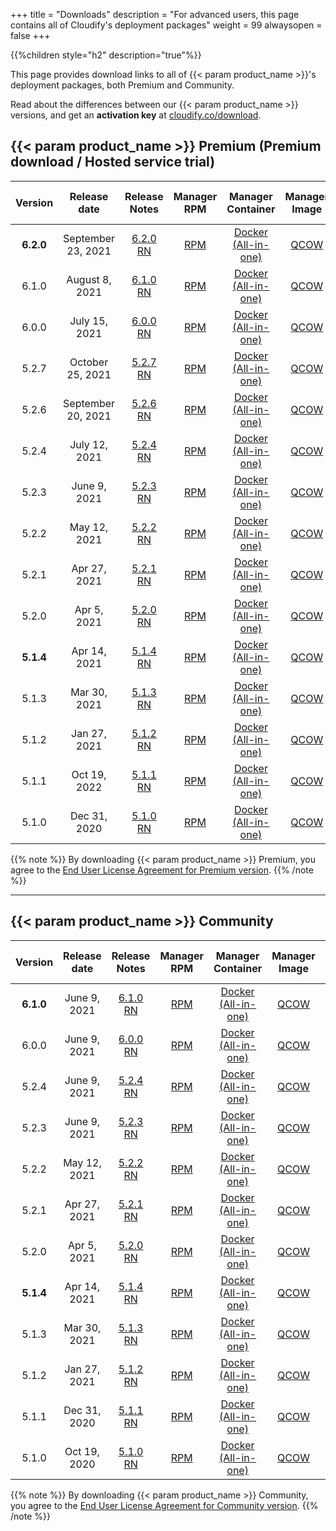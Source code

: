 +++
title = "Downloads"
description = "For advanced users, this page contains all of Cloudify's deployment packages"
weight = 99
alwaysopen = false
+++

{{%children style="h2" description="true"%}}

This page provides download links to all of {{< param product_name >}}'s deployment packages, both Premium and Community.

Read about the differences between our {{< param product_name >}} versions, and get an **activation key** at [cloudify.co/download](https://cloudify.co/download).




## {{< param product_name >}} Premium (Premium download / Hosted service trial)


| Version | Release date | Release Notes | Manager RPM | Manager Container | Manager Image | CLI RPM | CLI DEB | CLI EXE | End of life |
|:-------:|:-----:|:-------------:|:-----------:|:-----------------:|:-------------:|:-------:|:-------:|:-------:|:-------:|
| **6.2.0**  | September 23, 2021 | [6.2.0 RN](/pdf/620RN.pdf) | [RPM](https://repository.cloudifysource.org/cloudify/6.2.0/ga-release/cloudify-manager-install-6.2.0-ga.el7.x86_64.rpm)	|	[Docker (All-in-one)](https://repository.cloudifysource.org/cloudify/6.2.0/ga-release/cloudify-manager-aio-docker-6.2.0-ga.tar)	|	[QCOW](https://repository.cloudifysource.org/cloudify/6.2.0/ga-release/cloudify-manager-premium-6.2.0.qcow2) | [RPM](https://repository.cloudifysource.org/cloudify/6.2.0/ga-release/cloudify-cli-6.2.0-ga.el7.x86_64.rpm)	|	[DEB](https://repository.cloudifysource.org/cloudify/6.2.0/ga-release/cloudify-cli_6.2.0-ga_amd64.deb)	|	[EXE](https://repository.cloudifysource.org/cloudify/6.2.0/ga-release/cloudify-windows-cli_6.2.0-ga.exe) | Oct 23, 2023 |
| 6.1.0  | August 8, 2021 | [6.1.0 RN](/pdf/610RN.pdf) | [RPM](https://repository.cloudifysource.org/cloudify/6.1.0/ga-release/cloudify-manager-install-6.1.0-ga.el7.x86_64.rpm)	|	[Docker (All-in-one)](https://repository.cloudifysource.org/cloudify/6.1.0/ga-release/cloudify-manager-aio-docker-6.1.0-ga.tar)	|	[QCOW](https://repository.cloudifysource.org/cloudify/6.1.0/ga-release/cloudify-manager-premium-6.1.0.qcow2) | [RPM](https://repository.cloudifysource.org/cloudify/6.1.0/ga-release/cloudify-cli-6.1.0-ga.el7.x86_64.rpm)	|	[DEB](https://repository.cloudifysource.org/cloudify/6.1.0/ga-release/cloudify-cli_6.1.0-ga_amd64.deb)	|	[EXE](https://repository.cloudifysource.org/cloudify/6.1.0/ga-release/cloudify-windows-cli_6.1.0-ga.exe) | Aug 10, 2023 |
| 6.0.0 | July 15, 2021 | [6.0.0 RN](/pdf/600RN.pdf) | [RPM](https://repository.cloudifysource.org/cloudify/6.0.0/ga-release/cloudify-manager-install-6.0.0-ga.el7.x86_64.rpm)	|	[Docker (All-in-one)](https://repository.cloudifysource.org/cloudify/6.0.0/ga-release/cloudify-manager-aio-docker-6.0.0-ga.tar)	|	[QCOW](https://repository.cloudifysource.org/cloudify/6.0.0/ga-release/cloudify-manager-premium-6.0.0.qcow2) | [RPM](https://repository.cloudifysource.org/cloudify/6.0.0/ga-release/cloudify-cli-6.0.0-ga.el7.x86_64.rpm)	|	[DEB](https://repository.cloudifysource.org/cloudify/6.0.0/ga-release/cloudify-cli_6.0.0-ga_amd64.deb)	|	[EXE](https://repository.cloudifysource.org/cloudify/6.0.0/ga-release/cloudify-windows-cli_6.0.0-ga.exe) | May 26, 2023 |
| 5.2.7  | October 25, 2021 | [5.2.7 RN](/pdf/527RN.pdf) | [RPM](https://repository.cloudifysource.org/cloudify/5.2.7/ga-release/cloudify-manager-install-5.2.7-ga.el7.x86_64.rpm)	|	[Docker (All-in-one)](https://repository.cloudifysource.org/cloudify/5.2.7/ga-release/cloudify-manager-aio-docker-5.2.7-ga.tar)	|	[QCOW](https://repository.cloudifysource.org/cloudify/5.2.7/ga-release/cloudify-manager-premium-5.2.7.qcow2) | [RPM](https://repository.cloudifysource.org/cloudify/5.2.7/ga-release/cloudify-cli-5.2.7-ga.el7.x86_64.rpm)	|	[DEB](https://repository.cloudifysource.org/cloudify/5.2.7/ga-release/cloudify-cli_5.2.7-ga_amd64.deb)	|	[EXE](https://repository.cloudifysource.org/cloudify/5.2.7/ga-release/cloudify-windows-cli_5.2.7-ga.exe) | Apr 5, 2023 |
| 5.2.6  | September 20, 2021 | [5.2.6 RN](/pdf/526RN.pdf) | [RPM](https://repository.cloudifysource.org/cloudify/5.2.6/ga-release/cloudify-manager-install-5.2.6-ga.el7.x86_64.rpm)	|	[Docker (All-in-one)](https://repository.cloudifysource.org/cloudify/5.2.6/ga-release/cloudify-manager-aio-docker-5.2.6-ga.tar)	|	[QCOW](https://repository.cloudifysource.org/cloudify/5.2.6/ga-release/cloudify-manager-premium-5.2.6.qcow2) | [RPM](https://repository.cloudifysource.org/cloudify/5.2.6/ga-release/cloudify-cli-5.2.6-ga.el7.x86_64.rpm)	|	[DEB](https://repository.cloudifysource.org/cloudify/5.2.6/ga-release/cloudify-cli_5.2.6-ga_amd64.deb)	|	[EXE](https://repository.cloudifysource.org/cloudify/5.2.6/ga-release/cloudify-windows-cli_5.2.6-ga.exe) | Apr 5, 2023 |
| 5.2.4  | July 12, 2021 | [5.2.4 RN](/pdf/524RN.pdf) | [RPM](https://repository.cloudifysource.org/cloudify/5.2.4/ga-release/cloudify-manager-install-5.2.4-ga.el7.x86_64.rpm)	|	[Docker (All-in-one)](https://repository.cloudifysource.org/cloudify/5.2.4/ga-release/cloudify-manager-aio-docker-5.2.4-ga.tar)	|	[QCOW](https://repository.cloudifysource.org/cloudify/5.2.4/ga-release/cloudify-manager-premium-5.2.4.qcow2) | [RPM](https://repository.cloudifysource.org/cloudify/5.2.4/ga-release/cloudify-cli-5.2.4-ga.el7.x86_64.rpm)	|	[DEB](https://repository.cloudifysource.org/cloudify/5.2.4/ga-release/cloudify-cli_5.2.4-ga_amd64.deb)	|	[EXE](https://repository.cloudifysource.org/cloudify/5.2.4/ga-release/cloudify-windows-cli_5.2.4-ga.exe) | Apr 5, 2023 |
| 5.2.3  | June 9, 2021 | [5.2.3 RN](/pdf/523RN.pdf) | [RPM](https://repository.cloudifysource.org/cloudify/5.2.3/ga-release/cloudify-manager-install-5.2.3-ga.el7.x86_64.rpm)	|	[Docker (All-in-one)](https://repository.cloudifysource.org/cloudify/5.2.3/ga-release/cloudify-manager-aio-docker-5.2.3-ga.tar)	|	[QCOW](https://repository.cloudifysource.org/cloudify/5.2.3/ga-release/cloudify-manager-premium-5.2.3.qcow2) | [RPM](https://repository.cloudifysource.org/cloudify/5.2.3/ga-release/cloudify-cli-5.2.3-ga.el7.x86_64.rpm)	|	[DEB](https://repository.cloudifysource.org/cloudify/5.2.3/ga-release/cloudify-cli_5.2.3-ga_amd64.deb)	|	[EXE](https://repository.cloudifysource.org/cloudify/5.2.3/ga-release/cloudify-windows-cli_5.2.3-ga.exe) | Apr 5, 2023 |
| 5.2.2  | May 12, 2021 | [5.2.2 RN](/pdf/522RN.pdf) | [RPM](https://repository.cloudifysource.org/cloudify/5.2.2/ga-release/cloudify-manager-install-5.2.2-ga.el7.x86_64.rpm)	|	[Docker (All-in-one)](https://repository.cloudifysource.org/cloudify/5.2.2/ga-release/cloudify-manager-aio-docker-5.2.2-ga.tar)	|	[QCOW](https://repository.cloudifysource.org/cloudify/5.2.2/ga-release/cloudify-manager-premium-5.2.2.qcow2) | [RPM](https://repository.cloudifysource.org/cloudify/5.2.2/ga-release/cloudify-cli-5.2.2-ga.el7.x86_64.rpm)	|	[DEB](https://repository.cloudifysource.org/cloudify/5.2.2/ga-release/cloudify-cli_5.2.2-ga_amd64.deb)	|	[EXE](https://repository.cloudifysource.org/cloudify/5.2.2/ga-release/cloudify-windows-cli_5.2.2-ga.exe) | Apr 5, 2023 |
| 5.2.1  | Apr 27, 2021 | [5.2.1 RN](/pdf/521RN.pdf) | [RPM](https://repository.cloudifysource.org/cloudify/5.2.1/ga-release/cloudify-manager-install-5.2.1-ga.el7.x86_64.rpm)	|	[Docker (All-in-one)](https://repository.cloudifysource.org/cloudify/5.2.1/ga-release/cloudify-manager-aio-docker-5.2.1-ga.tar)	|	[QCOW](https://repository.cloudifysource.org/cloudify/5.2.1/ga-release/cloudify-manager-premium-5.2.1.qcow2) | [RPM](https://repository.cloudifysource.org/cloudify/5.2.1/ga-release/cloudify-cli-5.2.1-ga.el7.x86_64.rpm)	|	[DEB](https://repository.cloudifysource.org/cloudify/5.2.1/ga-release/cloudify-cli_5.2.1-ga_amd64.deb)	|	[EXE](https://repository.cloudifysource.org/cloudify/5.2.1/ga-release/cloudify-windows-cli_5.2.1-ga.exe) | Apr 5, 2023 |
| 5.2.0 | Apr 5, 2021  | [5.2.0 RN](/pdf/520RN.pdf) |  [RPM](https://repository.cloudifysource.org/cloudify/5.2.0/ga-release/cloudify-manager-install-5.2.0-ga.el7.x86_64.rpm)	|	[Docker (All-in-one)](https://repository.cloudifysource.org/cloudify/5.2.0/ga-release/cloudify-manager-aio-docker-5.2.0-ga.tar)	|	[QCOW](https://repository.cloudifysource.org/cloudify/5.2.0/ga-release/cloudify-manager-premium-5.2.0.qcow2) | [RPM](https://repository.cloudifysource.org/cloudify/5.2.0/ga-release/cloudify-cli-5.2.0-ga.el7.x86_64.rpm)	|	[DEB](https://repository.cloudifysource.org/cloudify/5.2.0/ga-release/cloudify-cli_5.2.0-ga_amd64.deb)	|	[EXE](https://repository.cloudifysource.org/cloudify/5.2.0/ga-release/cloudify-windows-cli_5.2.0-ga.exe) | Apr 5, 2023 |
| **5.1.4** | Apr 14, 2021 | [5.1.4 RN](/pdf/514RN.pdf) | [RPM](https://repository.cloudifysource.org/cloudify/5.1.4/ga-release/cloudify-manager-install-5.1.4-ga.el7.x86_64.rpm)	|	[Docker (All-in-one)](https://repository.cloudifysource.org/cloudify/5.1.4/ga-release/cloudify-manager-aio-docker-5.1.4ga.tar)	|	[QCOW](https://repository.cloudifysource.org/cloudify/5.1.4/ga-release/cloudify-manager-premium-5.1.4.qcow2) | [RPM](https://repository.cloudifysource.org/cloudify/5.1.4/ga-release/cloudify-cli-5.1.4-ga.el7.x86_64.rpm)	|	[DEB](https://repository.cloudifysource.org/cloudify/5.1.4/ga-release/cloudify-cli_5.1.4-ga_amd64.deb)	|	[EXE](https://repository.cloudifysource.org/cloudify/5.1.4/ga-release/cloudify-windows-cli_5.1.4-ga.exe) | Oct 19, 2022 |
| 5.1.3 | Mar 30, 2021 | [5.1.3 RN](/pdf/513RN.pdf) | [RPM](https://repository.cloudifysource.org/cloudify/5.1.3/ga-release/cloudify-manager-install-5.1.3-ga.el7.x86_64.rpm)	|	[Docker (All-in-one)](https://repository.cloudifysource.org/cloudify/5.1.3/ga-release/cloudify-manager-aio-docker-5.1.3ga.tar)	|	[QCOW](https://repository.cloudifysource.org/cloudify/5.1.3/ga-release/cloudify-manager-premium-5.1.3.qcow2) | [RPM](https://repository.cloudifysource.org/cloudify/5.1.3/ga-release/cloudify-cli-5.1.3-ga.el7.x86_64.rpm)	|	[DEB](https://repository.cloudifysource.org/cloudify/5.1.3/ga-release/cloudify-cli_5.1.3-ga_amd64.deb)	|	[EXE](https://repository.cloudifysource.org/cloudify/5.1.3/ga-release/cloudify-windows-cli_5.1.3-ga.exe) | Oct 19, 2022 |
| 5.1.2 | Jan 27, 2021 | [5.1.2 RN](/pdf/512RN.pdf) | [RPM](https://repository.cloudifysource.org/cloudify/5.1.2/ga-release/cloudify-manager-install-5.1.2-ga.el7.x86_64.rpm)	|	[Docker (All-in-one)](https://repository.cloudifysource.org/cloudify/5.1.2/ga-release/cloudify-manager-aio-docker-5.1.2ga.tar)	|	[QCOW](https://repository.cloudifysource.org/cloudify/5.1.2/ga-release/cloudify-manager-premium-5.1.2.qcow2) | [RPM](https://repository.cloudifysource.org/cloudify/5.1.2/ga-release/cloudify-cli-5.1.2-ga.el7.x86_64.rpm)	|	[DEB](https://repository.cloudifysource.org/cloudify/5.1.2/ga-release/cloudify-cli_5.1.2-ga_amd64.deb)	|	[EXE](https://repository.cloudifysource.org/cloudify/5.1.2/ga-release/cloudify-windows-cli_5.1.2-ga.exe) | Oct 19, 2022 |
| 5.1.1 | Oct 19, 2022 | [5.1.1 RN](https://cloudify.co/release-notes-cloudify-5-1-1/) | [RPM](https://repository.cloudifysource.org/cloudify/5.1.1/ga-release/cloudify-manager-install-5.1.1-ga.el7.x86_64.rpm)	|	[Docker (All-in-one)](https://repository.cloudifysource.org/cloudify/5.1.1/ga-release/cloudify-manager-aio-docker-5.1.1ga.tar)	|	[QCOW](https://repository.cloudifysource.org/cloudify/5.1.1/ga-release/cloudify-manager-premium-5.1.1.qcow2) | [RPM](https://repository.cloudifysource.org/cloudify/5.1.1/ga-release/cloudify-cli-5.1.1-ga.el7.x86_64.rpm)	|	[DEB](https://repository.cloudifysource.org/cloudify/5.1.1/ga-release/cloudify-cli_5.1.1-ga_amd64.deb)	|	[EXE](https://repository.cloudifysource.org/cloudify/5.1.1/ga-release/cloudify-windows-cli_5.1.1-ga.exe) | Oct 19, 2022 |
| 5.1.0 | Dec 31, 2020 | [5.1.0 RN](https://cloudify.co/release-notes-5-1-2020/) | [RPM](https://repository.cloudifysource.org/cloudify/5.1.0/ga-release/cloudify-manager-install-5.1.0ga.rpm)	|	[Docker (All-in-one)](https://repository.cloudifysource.org/cloudify/5.1.0/ga-release/cloudify-manager-aio-docker-5.1.0ga.tar)	|	[QCOW](https://repository.cloudifysource.org/cloudify/5.1.0/ga-release/cloudify-manager-5.1.0ga.qcow2) | [RPM](https://repository.cloudifysource.org/cloudify/5.1.0/ga-release/cloudify-cli-5.1.0-ga.el7.x86_64.rpm)	|	[DEB](https://repository.cloudifysource.org/cloudify/5.1.0/ga-release/cloudify-cli_5.1.0-ga_amd64.deb)	|	[EXE](https://repository.cloudifysource.org/cloudify/5.1.0/ga-release/cloudify-windows-cli_5.1.0-ga.exe) | Oct 19, 2022 |


{{% note %}}
By downloading {{< param product_name >}} Premium, you agree to the [End User License Agreement for Premium version](https://cloudify.co/license).
{{% /note %}}


---


## {{< param product_name >}} Community

| Version | Release date  | Release Notes | Manager RPM | Manager Container | Manager Image | CLI RPM | CLI DEB | CLI EXE | End of Life |
|:-------:|:-----:|:-------------:|:-----------:|:-----------------:|:-------------:|:-------:|:-------:|:-------:|:-----:|
| **6.1.0**   | June 9, 2021 | [6.1.0 RN](/pdf/610RN.pdf) | [RPM](https://repository.cloudifysource.org/cloudify/6.1.0/community/cloudify-manager-install-6.1.0-ga.el7.x86_64.rpm)	|	[Docker (All-in-one)](https://repository.cloudifysource.org/cloudify/6.1.0/community/cloudify-manager-aio-docker-6.1.0-ga.tar)	|	[QCOW](https://repository.cloudifysource.org/cloudify/6.1.0/community/cloudify-manager-community-6.1.0.qcow2) | [RPM](https://repository.cloudifysource.org/cloudify/6.1.0/ga-release/cloudify-cli-6.1.0-ga.el7.x86_64.rpm)	|	[DEB](https://repository.cloudifysource.org/cloudify/6.1.0/ga-release/cloudify-cli_6.1.0-ga_amd64.deb)	|	[EXE](https://repository.cloudifysource.org/cloudify/6.1.0/ga-release/cloudify-windows-cli_6.1.0-ga.exe) | May 26, 2023 |
| 6.0.0   | June 9, 2021 | [6.0.0 RN](/pdf/600RN.pdf) | [RPM](https://repository.cloudifysource.org/cloudify/6.0.0/community/cloudify-manager-install-6.0.0-ga.el7.x86_64.rpm)	|	[Docker (All-in-one)](https://repository.cloudifysource.org/cloudify/6.0.0/community/cloudify-manager-aio-docker-6.0.0-ga.tar)	|	[QCOW](https://repository.cloudifysource.org/cloudify/6.0.0/community/cloudify-manager-community-6.0.0.qcow2) | [RPM](https://repository.cloudifysource.org/cloudify/6.0.0/ga-release/cloudify-cli-6.0.0-ga.el7.x86_64.rpm)	|	[DEB](https://repository.cloudifysource.org/cloudify/6.0.0/ga-release/cloudify-cli_6.0.0-ga_amd64.deb)	|	[EXE](https://repository.cloudifysource.org/cloudify/6.0.0/ga-release/cloudify-windows-cli_6.0.0-ga.exe) | May 26, 2023 |
| 5.2.4   | June 9, 2021 | [5.2.4 RN](/pdf/524RN.pdf) | [RPM](https://repository.cloudifysource.org/cloudify/5.2.4/community/cloudify-manager-install-5.2.4-ga.el7.x86_64.rpm)	|	[Docker (All-in-one)](https://repository.cloudifysource.org/cloudify/5.2.4/community/cloudify-manager-aio-docker-5.2.4-ga.tar)	|	[QCOW](https://repository.cloudifysource.org/cloudify/5.2.4/community/cloudify-manager-community-5.2.4.qcow2) | [RPM](https://repository.cloudifysource.org/cloudify/5.2.4/ga-release/cloudify-cli-5.2.4-ga.el7.x86_64.rpm)	|	[DEB](https://repository.cloudifysource.org/cloudify/5.2.4/ga-release/cloudify-cli_5.2.4-ga_amd64.deb)	|	[EXE](https://repository.cloudifysource.org/cloudify/5.2.4/ga-release/cloudify-windows-cli_5.2.4-ga.exe) | Apr 5, 2023 |
| 5.2.3   | June 9, 2021 | [5.2.3 RN](/pdf/523RN.pdf) | [RPM](https://repository.cloudifysource.org/cloudify/5.2.3/community/cloudify-manager-install-5.2.3-ga.el7.x86_64.rpm)	|	[Docker (All-in-one)](https://repository.cloudifysource.org/cloudify/5.2.3/community/cloudify-manager-aio-docker-5.2.3-ga.tar)	|	[QCOW](https://repository.cloudifysource.org/cloudify/5.2.3/community/cloudify-manager-community-5.2.3.qcow2) | [RPM](https://repository.cloudifysource.org/cloudify/5.2.3/ga-release/cloudify-cli-5.2.3-ga.el7.x86_64.rpm)	|	[DEB](https://repository.cloudifysource.org/cloudify/5.2.3/ga-release/cloudify-cli_5.2.3-ga_amd64.deb)	|	[EXE](https://repository.cloudifysource.org/cloudify/5.2.3/ga-release/cloudify-windows-cli_5.2.3-ga.exe) | Apr 5, 2023 |
| 5.2.2   | May 12, 2021 | [5.2.2 RN](/pdf/522RN.pdf) | [RPM](https://repository.cloudifysource.org/cloudify/5.2.2/community/cloudify-manager-install-5.2.2-ga.el7.x86_64.rpm)	|	[Docker (All-in-one)](https://repository.cloudifysource.org/cloudify/5.2.2/community/cloudify-manager-aio-docker-5.2.2-ga.tar)	|	[QCOW](https://repository.cloudifysource.org/cloudify/5.2.2/community/cloudify-manager-community-5.2.2.qcow2) | [RPM](https://repository.cloudifysource.org/cloudify/5.2.2/ga-release/cloudify-cli-5.2.2-ga.el7.x86_64.rpm)	|	[DEB](https://repository.cloudifysource.org/cloudify/5.2.2/ga-release/cloudify-cli_5.2.2-ga_amd64.deb)	|	[EXE](https://repository.cloudifysource.org/cloudify/5.2.2/ga-release/cloudify-windows-cli_5.2.2-ga.exe) | Apr 5, 2023 |
| 5.2.1   | Apr 27, 2021 | [5.2.1 RN](/pdf/521RN.pdf) | [RPM](https://repository.cloudifysource.org/cloudify/5.2.1/community/cloudify-manager-install-5.2.1-ga.el7.x86_64.rpm)	|	[Docker (All-in-one)](https://repository.cloudifysource.org/cloudify/5.2.1/community/cloudify-manager-aio-docker-5.2.1-ga.tar)	|	[QCOW](https://repository.cloudifysource.org/cloudify/5.2.1/community/cloudify-manager-community-5.2.1.qcow2) | [RPM](https://repository.cloudifysource.org/cloudify/5.2.1/ga-release/cloudify-cli-5.2.1-ga.el7.x86_64.rpm)	|	[DEB](https://repository.cloudifysource.org/cloudify/5.2.1/ga-release/cloudify-cli_5.2.1-ga_amd64.deb)	|	[EXE](https://repository.cloudifysource.org/cloudify/5.2.1/ga-release/cloudify-windows-cli_5.2.1-ga.exe) | Apr 5, 2023 |
| 5.2.0   | Apr 5, 2021 | [5.2.0 RN](/pdf/520RN.pdf) | [RPM](https://repository.cloudifysource.org/cloudify/5.2.0/community/cloudify-manager-install-5.2.0-ga.el7.x86_64.rpm)	|	[Docker (All-in-one)](https://repository.cloudifysource.org/cloudify/5.2.0/community/cloudify-manager-aio-docker-5.2.0-ga.tar)	|	[QCOW](https://repository.cloudifysource.org/cloudify/5.2.0/community/cloudify-manager-community-5.2.0.qcow2) | [RPM](https://repository.cloudifysource.org/cloudify/5.2.0/ga-release/cloudify-cli-5.2.0-ga.el7.x86_64.rpm)	|	[DEB](https://repository.cloudifysource.org/cloudify/5.2.0/ga-release/cloudify-cli_5.2.0-ga_amd64.deb)	|	[EXE](https://repository.cloudifysource.org/cloudify/5.2.0/ga-release/cloudify-windows-cli_5.2.0-ga.exe) | Apr 5, 2023 |
| **5.1.4** | Apr 14, 2021 | [5.1.4 RN](/pdf/514RN.pdf) | [RPM](https://repository.cloudifysource.org/cloudify/5.1.4/community/cloudify-manager-install-5.1.4-ga.el7.x86_64.rpm)	|	[Docker (All-in-one)](https://repository.cloudifysource.org/cloudify/5.1.4/community/cloudify-manager-aio-docker-5.1.4-ga.tar)	|	[QCOW](https://repository.cloudifysource.org/cloudify/5.1.4/community/cloudify-manager-community-5.1.4.qcow2) | [RPM](https://repository.cloudifysource.org/cloudify/5.1.4/ga-release/cloudify-cli-5.1.4-ga.el7.x86_64.rpm)	|	[DEB](https://repository.cloudifysource.org/cloudify/5.1.4/ga-release/cloudify-cli_5.1.4-ga_amd64.deb)	|	[EXE](https://repository.cloudifysource.org/cloudify/5.1.4/ga-release/cloudify-windows-cli_5.1.4-ga.exe) | Oct 19, 2022 |
| 5.1.3 | Mar 30, 2021 | [5.1.3 RN](/pdf/513RN.pdf) |  [RPM](https://repository.cloudifysource.org/cloudify/5.1.3/community/cloudify-manager-install-5.1.3-ga.el7.x86_64.rpm)	|	[Docker (All-in-one)](https://repository.cloudifysource.org/cloudify/5.1.3/community/cloudify-manager-aio-docker-5.1.3-ga.tar)	|	[QCOW](https://repository.cloudifysource.org/cloudify/5.1.3/community/cloudify-manager-community-5.1.3.qcow2) | [RPM](https://repository.cloudifysource.org/cloudify/5.1.3/ga-release/cloudify-cli-5.1.3-ga.el7.x86_64.rpm)	|	[DEB](https://repository.cloudifysource.org/cloudify/5.1.3/ga-release/cloudify-cli_5.1.3-ga_amd64.deb)	|	[EXE](https://repository.cloudifysource.org/cloudify/5.1.3/ga-release/cloudify-windows-cli_5.1.3-ga.exe) | Oct 19, 2022 |
| 5.1.2 | Jan 27, 2021 | [5.1.2 RN](/pdf/512RN.pdf) | [RPM](https://repository.cloudifysource.org/cloudify/5.1.2/community/cloudify-manager-install-5.1.2-ga.el7.x86_64.rpm)	|	[Docker (All-in-one)](https://repository.cloudifysource.org/cloudify/5.1.2/community/cloudify-manager-aio-docker-5.1.2-ga.tar)	|	[QCOW](https://repository.cloudifysource.org/cloudify/5.1.2/community/cloudify-manager-community-5.1.2.qcow2) | [RPM](https://repository.cloudifysource.org/cloudify/5.1.2/ga-release/cloudify-cli-5.1.2-ga.el7.x86_64.rpm)	|	[DEB](https://repository.cloudifysource.org/cloudify/5.1.2/ga-release/cloudify-cli_5.1.2-ga_amd64.deb)	|	[EXE](https://repository.cloudifysource.org/cloudify/5.1.2/ga-release/cloudify-windows-cli_5.1.2-ga.exe) | Oct 19, 2022 |
| 5.1.1 | Dec 31, 2020 | [5.1.1 RN](https://cloudify.co/release-notes-cloudify-5-1-1/) | [RPM](https://repository.cloudifysource.org/cloudify/20.12.15/release/cloudify-manager-install-20.12.15-community.x86_64.rpm)	|	[Docker (All-in-one)](https://repository.cloudifysource.org/cloudify/20.12.15/release/cloudify-manager-aio-docker-20.12.15.tar)	|	[QCOW](https://repository.cloudifysource.org/cloudify/20.12.15/release/cloudify-manager-community-20.12.15.qcow2) | [RPM](https://repository.cloudifysource.org/cloudify/5.1.1/ga-release/cloudify-cli-5.1.1-ga.el7.x86_64.rpm)	|	[DEB](https://repository.cloudifysource.org/cloudify/5.1.1/ga-release/cloudify-cli_5.1.1-ga_amd64.deb)	|	[EXE](https://repository.cloudifysource.org/cloudify/5.1.1/ga-release/cloudify-windows-cli_5.1.1-ga.exe) | Oct 19, 2022 |
| 5.1.0 | Oct 19, 2020 | [5.1.0 RN](https://cloudify.co/release-notes-5-1-2020/) | [RPM](https://repository.cloudifysource.org/cloudify/20.10.20/release/cloudify-manager-install-20.10.20-community.x86_64.rpm)	|	[Docker (All-in-one)](https://repository.cloudifysource.org/cloudify/20.10.20/release/cloudify-manager-aio-docker-20.10.20.tar)	|	[QCOW](https://repository.cloudifysource.org/cloudify/20.10.20/community-release/cloudify-manager-community-20.10.20.qcow2) | [RPM](https://repository.cloudifysource.org/cloudify/5.1.0/ga-release/cloudify-cli-5.1.0-ga.el7.x86_64.rpm)	|	[DEB](https://repository.cloudifysource.org/cloudify/5.1.0/ga-release/cloudify-cli_5.1.0-ga_amd64.deb)	|	[EXE](https://repository.cloudifysource.org/cloudify/5.1.0/ga-release/cloudify-windows-cli_5.1.0-ga.exe) | Oct 19, 2022 |

{{% note %}}
By downloading {{< param product_name >}} Community, you agree to the [End User License Agreement for Community version](https://cloudify.co/license-community).
{{% /note %}}
